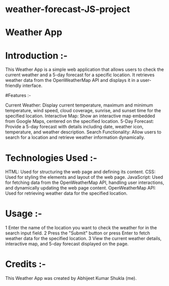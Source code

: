 # weather-forecast-JS-project

# Weather App


# Introduction :-

This Weather App is a simple web application that allows users to check the current weather and a 5-day forecast for a specific location. It retrieves weather data from the OpenWeatherMap API and displays it in a user-friendly interface.

#Features :-

Current Weather:   Display current temperature, maximum and minimum temperature, wind speed, cloud coverage, sunrise, and sunset time for the specified location.
Interactive Map:  Show an interactive map embedded from Google Maps, centered on the specified location.
5-Day Forecast:   Provide a 5-day forecast with details including date, weather icon, temperature, and weather description.
Search Functionality:  Allow users to search for a location and retrieve weather information dynamically.


# Technologies Used :-

HTML:   Used for structuring the web page and defining its content.
CSS:    Used for styling the elements and layout of the web page.
JavaScript:   Used for fetching data from the OpenWeatherMap API, handling user interactions, and dynamically updating the web page content.
OpenWeatherMap API:  Used for retrieving weather data for the specified location.


# Usage :-

1 Enter the name of the location you want to check the weather for in the search input field.
2 Press the "Submit" button or press Enter to fetch weather data for the specified location.
3 View the current weather details, interactive map, and 5-day forecast displayed on the page.

# Credits :-

This Weather App was created by Abhijeet Kumar Shukla (me).

